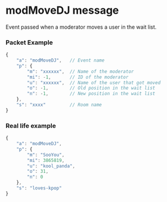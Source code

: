 # modMoveDJ message

Event passed when a moderator moves a user in the wait list.

### Packet Example

```js
{
    "a": "modMoveDJ",   // Event name
    "p": {
        "m": "xxxxxx",	// Name of the moderator
        "mi": -1,       // ID of the moderator
        "u": "xxxxxx",  // Name of the user that got moved
        "o": -1,        // Old position in the wait list
        "n": -1,        // New position in the wait list
    },
    "s": "xxxx"         // Room name
}
```
### Real life example
```js
{
    "a": "modMoveDJ",
    "p": {
        "m": "SooYou",
        "mi": 3865819,
        "u": "kool_panda",
        "o": 31,
        "n": 0
    },
    "s": "loves-kpop"
}
```